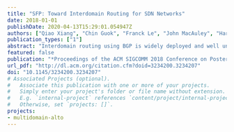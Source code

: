 ```yaml
---
title: "SFP: Toward Interdomain Routing for SDN Networks"
date: 2018-01-01
publishDate: 2020-04-13T15:29:01.054947Z
authors: ["Qiao Xiang", "Chin Guok", "Franck Le", "John MacAuley", "Harvey Newman", "Y. Richard Yang"]
publication_types: ["1"]
abstract: "Interdomain routing using BGP is widely deployed and well understood. The deployment of SDN in BGP domain networks, however, has not been systematically studied. In this paper, we first show that the use-announcement inconsistency is a fundamental mismatch in such a deployment, leading to serious issues including unnecessary blackholes, unnecessary reduced reachability, and permanent forwarding loops. We then design SFP, the first fine-grained interdomain routing protocol that extends BGP with fine-grained routing, eliminating the aforementioned mismatch. We develop two novel techniques, automatic receiver filtering and on-demand information dissemination, to address the scalability issue brought by fine-grained routing. Evaluating SFP using real network topologies and traces for intended settings, which are not global Internet but tens of collaborative domains, we show that SFP can reduce the amount of traffic affected by blackholes and loops by more than 50%, and that our proposed techniques can reduce the amount of signaling between ASes by 3 orders of magnitude compared with naive fine-grained routing."
featured: false
publication: "*Proceedings of the ACM SIGCOMM 2018 Conference on Posters and Demos  - SIGCOMM '18*"
url_pdf: "http://dl.acm.org/citation.cfm?doid=3234200.3234207"
doi: "10.1145/3234200.3234207"
# Associated Projects (optional).
#   Associate this publication with one or more of your projects.
#   Simply enter your project's folder or file name without extension.
#   E.g. `internal-project` references `content/project/internal-project/index.md`.
#   Otherwise, set `projects: []`.
projects:
- multidomain-alto
---
```


